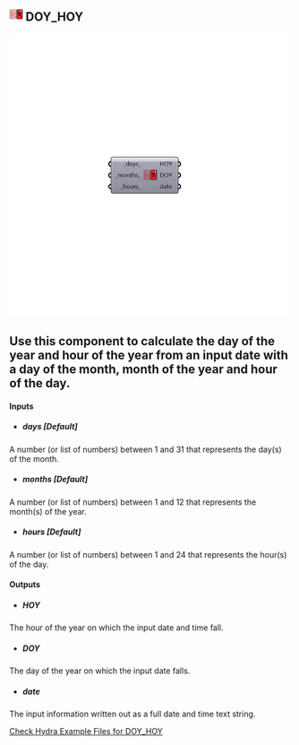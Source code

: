 ## ![](../../images/icons/DOY_HOY.png) DOY_HOY

![](../../images/components/DOY_HOY.png)

Use this component to calculate the day of the year and hour of the year from an input date with a day of the month, month of the year and hour of the day.
 -
 

#### Inputs
* ##### _days_ [Default]
A number (or list of numbers) between 1 and 31 that represents the day(s) of the month.
* ##### _months_ [Default]
A number (or list of numbers) between 1 and 12 that represents the month(s) of the year.
* ##### _hours_ [Default]
A number (or list of numbers) between 1 and 24 that represents the hour(s) of the day.

#### Outputs
* ##### HOY
The hour of the year on which the input date and time fall.
* ##### DOY
The day of the year on which the input date falls.
* ##### date
The input information written out as a full date and time text string.


[Check Hydra Example Files for DOY_HOY](https://hydrashare.github.io/hydra/index.html?keywords=Ladybug_DOY_HOY)